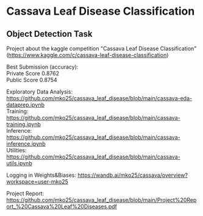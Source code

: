 # Cassava Leaf Disease Classification
## Object Detection Task
Project about the kaggle competition "Cassava Leaf Disease Classification" (https://www.kaggle.com/c/cassava-leaf-disease-classification)

Best Submission (accuracy): \
Private Score 0.8762 \
Public Score 0.8754


Exploratory Data Analysis: https://github.com/mko25/cassava_leaf_disease/blob/main/cassava-eda-dataprep.ipynb \
Training: https://github.com/mko25/cassava_leaf_disease/blob/main/cassava-training.ipynb \
Inference: https://github.com/mko25/cassava_leaf_disease/blob/main/cassava-inference.ipynb \
Utilities: https://github.com/mko25/cassava_leaf_disease/blob/main/cassava-utils.ipynb

Logging in Weights&Biases: https://wandb.ai/mko25/cassava/overview?workspace=user-mko25

Project Report: https://github.com/mko25/cassava_leaf_disease/blob/main/Project%20Report_%20Cassava%20Leaf%20Diseases.pdf
